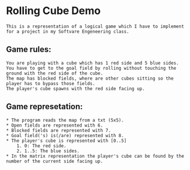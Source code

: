 # Rolling Cube Demo

	This is a representation of a logical game which I have to implement for a project in my Softvare Engeneering class.

## Game rules:
	You are playing with a cube which has 1 red side and 5 blue sides.
	You have to get to the goal field by rolling without touching the ground with the red side of the cube. 
	The map has blocked fields, where are other cubes sitting so the player has to bypass those fields.
	The player's cube spawns with the red side facing up.	
	
## Game represetation:
	* The program reads the map from a txt (5x5).
	* Open fields are represented with 6.
	* Blocked fields are represented with 7.
	* Goal field('s) is(/are) represented with 8.
	* The player's cube is represented with [0..5]
		1. 0: The red side.
		2. 1..5: The blue sides.
	* In the matrix representation the player's cube can be found by the number of the current side facing up.
